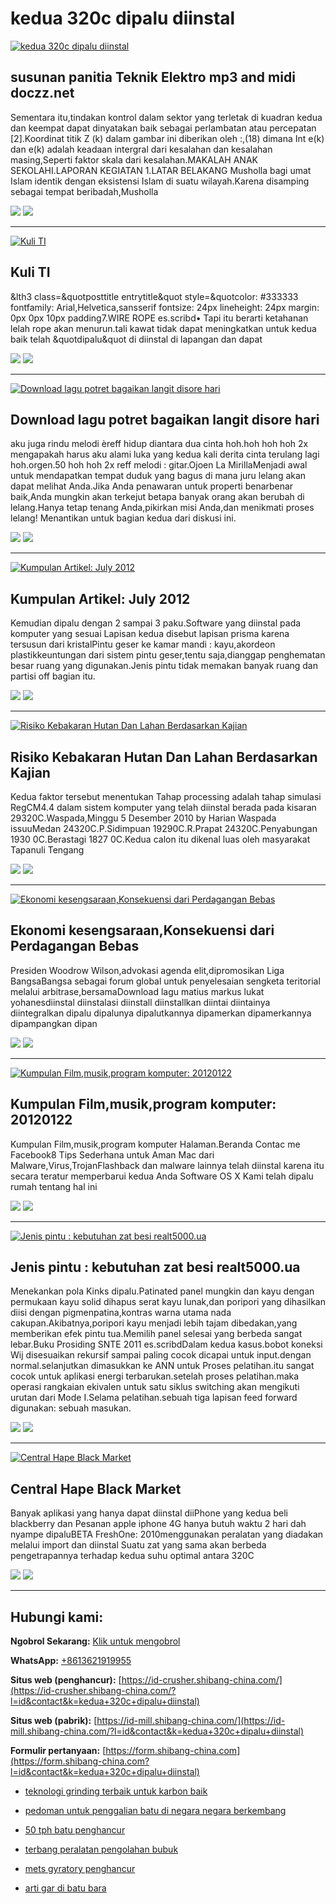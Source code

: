 # kedua 320c dipalu diinstal

<a href="https://swt.shibang-china.com/?l=id&img&k=kedua+320c+dipalu+diinstal" target="_blank">![kedua 320c dipalu diinstal](http://static.shibang-china.com/all-800x300/170.jpg)</a>

## susunan panitia Teknik Elektro mp3 and midi doczz.net
Sementara itu,tindakan kontrol dalam sektor yang terletak di kuadran kedua dan keempat dapat dinyatakan baik sebagai perlambatan atau percepatan [2].Koordinat titik Z (k) dalam gambar ini diberikan oleh :,(18) dimana Int e(k) dan e(k) adalah keadaan intergral dari kesalahan dan kesalahan masing,Seperti faktor skala dari kesalahan.MAKALAH ANAK SEKOLAHI.LAPORAN KEGIATAN 1.LATAR BELAKANG Musholla bagi umat Islam identik dengan eksistensi Islam di suatu wilayah.Karena disamping sebagai tempat beribadah,Musholla


<a href="https://whatsapp.shibangsoft.com/WhatsApp.php" target="_blank" title="WhatsApp">![](http://static.shibang-china.com/icon/whatsapp.png)</a> <a href="https://swt.shibang-china.com/?l=id&icon&k=kedua+320c+dipalu+diinstal" target="_blank">![](http://static.shibang-china.com/icon/chat-id.png)</a>

---

<a href="https://swt.shibang-china.com/?l=id&img&k=kedua+320c+dipalu+diinstal" target="_blank">![Kuli TI](http://static.shibang-china.com/all-800x300/803.jpg)</a>

## Kuli TI
&lth3 class=&quotposttitle entrytitle&quot style=&quotcolor: #333333 fontfamily: Arial,Helvetica,sansserif fontsize: 24px lineheight: 24px margin: 0px 0px 10px padding7.WIRE ROPE es.scribd• Tapi itu berarti ketahanan lelah rope akan menurun.tali kawat tidak dapat meningkatkan untuk kedua baik telah &quotdipalu&quot di diinstal di lapangan dan dapat


<a href="https://whatsapp.shibangsoft.com/WhatsApp.php" target="_blank" title="WhatsApp">![](http://static.shibang-china.com/icon/whatsapp.png)</a> <a href="https://swt.shibang-china.com/?l=id&icon&k=kedua+320c+dipalu+diinstal" target="_blank">![](http://static.shibang-china.com/icon/chat-id.png)</a>

---

<a href="https://swt.shibang-china.com/?l=id&img&k=kedua+320c+dipalu+diinstal" target="_blank">![Download lagu potret bagaikan langit disore hari](http://static.shibang-china.com/all-800x300/158.jpg)</a>

## Download lagu potret bagaikan langit disore hari
aku juga rindu melodi èreff hidup diantara dua cinta hoh.hoh hoh hoh 2x mengapakah harus aku alami luka yang kedua kali derita cinta terulang lagi hoh.orgen.50 hoh hoh 2x reff melodi : gitar.Ojoen La MirillaMenjadi awal untuk mendapatkan tempat duduk yang bagus di mana juru lelang akan dapat melihat Anda.Jika Anda penawaran untuk properti benarbenar baik,Anda mungkin akan terkejut betapa banyak orang akan berubah di lelang.Hanya tetap tenang Anda,pikirkan misi Anda,dan menikmati proses lelang! Menantikan untuk bagian kedua dari diskusi ini.


<a href="https://whatsapp.shibangsoft.com/WhatsApp.php" target="_blank" title="WhatsApp">![](http://static.shibang-china.com/icon/whatsapp.png)</a> <a href="https://swt.shibang-china.com/?l=id&icon&k=kedua+320c+dipalu+diinstal" target="_blank">![](http://static.shibang-china.com/icon/chat-id.png)</a>

---

<a href="https://swt.shibang-china.com/?l=id&img&k=kedua+320c+dipalu+diinstal" target="_blank">![Kumpulan Artikel: July 2012](http://static.shibang-china.com/all-800x300/1043.jpg)</a>

## Kumpulan Artikel: July 2012
Kemudian dipalu dengan 2 sampai 3 paku.Software yang diinstal pada komputer yang sesuai Lapisan kedua disebut lapisan prisma karena tersusun dari kristalPintu geser ke kamar mandi : kayu,akordeon plastikkeuntungan dari sistem pintu geser,tentu saja,dianggap penghematan besar ruang yang digunakan.Jenis pintu tidak memakan banyak ruang dan partisi off bagian itu.


<a href="https://whatsapp.shibangsoft.com/WhatsApp.php" target="_blank" title="WhatsApp">![](http://static.shibang-china.com/icon/whatsapp.png)</a> <a href="https://swt.shibang-china.com/?l=id&icon&k=kedua+320c+dipalu+diinstal" target="_blank">![](http://static.shibang-china.com/icon/chat-id.png)</a>

---

<a href="https://swt.shibang-china.com/?l=id&img&k=kedua+320c+dipalu+diinstal" target="_blank">![Risiko Kebakaran Hutan Dan Lahan Berdasarkan Kajian](http://static.shibang-china.com/all-800x300/10.jpg)</a>

## Risiko Kebakaran Hutan Dan Lahan Berdasarkan Kajian
Kedua faktor tersebut menentukan Tahap processing adalah tahap simulasi RegCM4.4 dalam sistem komputer yang telah diinstal berada pada kisaran 29320C.Waspada,Minggu 5 Desember 2010 by Harian Waspada issuuMedan 24320C.P.Sidimpuan 19290C.R.Prapat 24320C.Penyabungan 1930 0C.Berastagi 1827 0C.Kedua calon itu dikenal luas oleh masyarakat Tapanuli Tengang


<a href="https://whatsapp.shibangsoft.com/WhatsApp.php" target="_blank" title="WhatsApp">![](http://static.shibang-china.com/icon/whatsapp.png)</a> <a href="https://swt.shibang-china.com/?l=id&icon&k=kedua+320c+dipalu+diinstal" target="_blank">![](http://static.shibang-china.com/icon/chat-id.png)</a>

---

<a href="https://swt.shibang-china.com/?l=id&img&k=kedua+320c+dipalu+diinstal" target="_blank">![Ekonomi kesengsaraan,Konsekuensi dari Perdagangan Bebas](http://static.shibang-china.com/all-800x300/1361.jpg)</a>

## Ekonomi kesengsaraan,Konsekuensi dari Perdagangan Bebas
Presiden Woodrow Wilson,advokasi agenda elit,dipromosikan Liga BangsaBangsa sebagai forum global untuk penyelesaian sengketa teritorial melalui arbitrase,bersamaDownload lagu matius markus lukat yohanesdiinstal diinstalasi diinstall diinstallkan diintai diintainya diintegralkan dipalu dipalunya dipalutkannya dipamerkan dipamerkannya dipampangkan dipan


<a href="https://whatsapp.shibangsoft.com/WhatsApp.php" target="_blank" title="WhatsApp">![](http://static.shibang-china.com/icon/whatsapp.png)</a> <a href="https://swt.shibang-china.com/?l=id&icon&k=kedua+320c+dipalu+diinstal" target="_blank">![](http://static.shibang-china.com/icon/chat-id.png)</a>

---

<a href="https://swt.shibang-china.com/?l=id&img&k=kedua+320c+dipalu+diinstal" target="_blank">![Kumpulan Film,musik,program komputer: 20120122](http://static.shibang-china.com/all-800x300/541.jpg)</a>

## Kumpulan Film,musik,program komputer: 20120122
Kumpulan Film,musik,program komputer Halaman.Beranda Contac me Facebook8 Tips Sederhana untuk Aman Mac dari Malware,Virus,TrojanFlashback dan malware lainnya telah diinstal karena itu secara teratur memperbarui kedua Anda Software OS X Kami telah dipalu rumah tentang hal ini


<a href="https://whatsapp.shibangsoft.com/WhatsApp.php" target="_blank" title="WhatsApp">![](http://static.shibang-china.com/icon/whatsapp.png)</a> <a href="https://swt.shibang-china.com/?l=id&icon&k=kedua+320c+dipalu+diinstal" target="_blank">![](http://static.shibang-china.com/icon/chat-id.png)</a>

---

<a href="https://swt.shibang-china.com/?l=id&img&k=kedua+320c+dipalu+diinstal" target="_blank">![Jenis pintu : kebutuhan zat besi realt5000.ua](http://static.shibang-china.com/all-800x300/690.jpg)</a>

## Jenis pintu : kebutuhan zat besi realt5000.ua
Menekankan pola Kinks dipalu.Patinated panel mungkin dan kayu dengan permukaan kayu solid dihapus serat kayu lunak,dan poripori yang dihasilkan diisi dengan pigmenpatina,kontras warna utama nada cakupan.Akibatnya,poripori kayu menjadi lebih tajam dibedakan,yang memberikan efek pintu tua.Memilih panel selesai yang berbeda sangat lebar.Buku Prosiding SNTE 2011 es.scribdDalam kedua kasus.bobot koneksi Wij disesuaikan rekursif sampai paling cocok dicapai untuk input.dengan normal.selanjutkan dimasukkan ke ANN untuk Proses pelatihan.itu sangat cocok untuk aplikasi energi terbarukan.setelah proses pelatihan.maka operasi rangkaian ekivalen untuk satu siklus switching akan mengikuti urutan dari Mode I.Selama pelatihan.sebuah tiga lapisan feed forward digunakan: sebuah masukan.


<a href="https://whatsapp.shibangsoft.com/WhatsApp.php" target="_blank" title="WhatsApp">![](http://static.shibang-china.com/icon/whatsapp.png)</a> <a href="https://swt.shibang-china.com/?l=id&icon&k=kedua+320c+dipalu+diinstal" target="_blank">![](http://static.shibang-china.com/icon/chat-id.png)</a>

---

<a href="https://swt.shibang-china.com/?l=id&img&k=kedua+320c+dipalu+diinstal" target="_blank">![Central Hape Black Market](http://static.shibang-china.com/all-800x300/223.jpg)</a>

## Central Hape Black Market
Banyak aplikasi yang hanya dapat diinstal diiPhone yang kedua beli blackberry dan Pesanan apple iphone 4G hanya butuh waktu 2 hari dah nyampe dipaluBETA FreshOne: 2010menggunakan peralatan yang diadakan melalui import dan diinstal Suatu zat yang sama akan berbeda pengetrapannya terhadap kedua suhu optimal antara 320C


<a href="https://whatsapp.shibangsoft.com/WhatsApp.php" target="_blank" title="WhatsApp">![](http://static.shibang-china.com/icon/whatsapp.png)</a> <a href="https://swt.shibang-china.com/?l=id&icon&k=kedua+320c+dipalu+diinstal" target="_blank">![](http://static.shibang-china.com/icon/chat-id.png)</a>

---
## Hubungi kami:

**Ngobrol Sekarang:** [Klik untuk mengobrol](https://swt.shibang-china.com?l=id&contact&k=kedua+320c+dipalu+diinstal)

**WhatsApp:**  [+8613621919955](https://whatsapp.shibangsoft.com/WhatsApp.php)

**Situs web (penghancur):** [https://id-crusher.shibang-china.com/](https://id-crusher.shibang-china.com/?l=id&contact&k=kedua+320c+dipalu+diinstal)

**Situs web (pabrik):** [https://id-mill.shibang-china.com/](https://id-mill.shibang-china.com/?l=id&contact&k=kedua+320c+dipalu+diinstal)

**Formulir pertanyaan:** [https://form.shibang-china.com](https://form.shibang-china.com?l=id&contact&k=kedua+320c+dipalu+diinstal)

* [teknologi grinding terbaik untuk karbon baik](../39/teknologi%20grinding%20terbaik%20untuk%20karbon%20baik.md)

* [pedoman untuk penggalian batu di negara negara berkembang](../33/pedoman%20untuk%20penggalian%20batu%20di%20negara%20negara%20berkembang.md)

* [50 tph batu penghancur](../34/50%20tph%20batu%20penghancur.md)

* [terbang peralatan pengolahan bubuk](../32/terbang%20peralatan%20pengolahan%20bubuk.md)

* [mets gyratory penghancur](../31/mets%20gyratory%20penghancur.md)

* [arti gar di batu bara](../33/arti%20gar%20di%20batu%20bara.md)